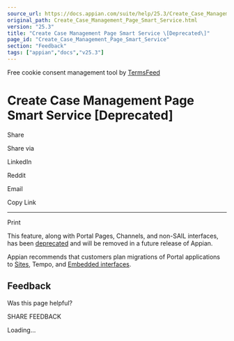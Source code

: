 ```yaml
---
source_url: https://docs.appian.com/suite/help/25.3/Create_Case_Management_Page_Smart_Service.html
original_path: Create_Case_Management_Page_Smart_Service.html
version: "25.3"
title: "Create Case Management Page Smart Service \[Deprecated\]"
page_id: "Create_Case_Management_Page_Smart_Service"
section: "Feedback"
tags: ["appian","docs","v25.3"]
---
```



Free cookie consent management tool by [TermsFeed](https://www.termsfeed.com/)

# Create Case Management Page Smart Service \[Deprecated\]

Share

Share via

LinkedIn

Reddit

Email

Copy Link

* * *

Print

This feature, along with Portal Pages, Channels, and non-SAIL interfaces, has been [deprecated](Deprecated_Features.html) and will be removed in a future release of Appian.

Appian recommends that customers plan migrations of Portal applications to [Sites](Sites.html), Tempo, and [Embedded interfaces](Embedded_Interfaces.html).

## Feedback

Was this page helpful?

SHARE FEEDBACK

Loading...
